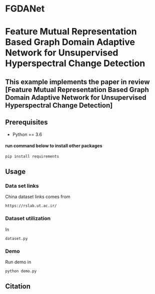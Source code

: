 # FGDANet
# Feature Mutual Representation Based Graph Domain Adaptive Network for Unsupervised Hyperspectral Change Detection

## This example implements the paper in review [Feature Mutual Representation Based Graph Domain Adaptive Network for Unsupervised Hyperspectral Change Detection]


## Prerequisites
- Python == 3.6

#### run command below to install other packages
```
pip install requirements
```

## Usage

### Data set links

China dataset links comes from
```
https://rslab.ut.ac.ir/
```

### Dataset utilization

In
```
dataset.py
```

### Demo

Run demo in 
```
python demo.py 
```


## Citation
